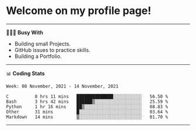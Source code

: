 # Welcome on my profile page!
<!-- print(("dralla"[::-1]+"s").capitalize()) -->

---
👨🏻‍💻 **Busy With**
* Building small Projects.
* GitHub issues to practice skills.
* Building a Portfolio.

---
📊 **Coding Stats**
<!--START_SECTION:waka-->
```text
Week: 08 November, 2021 - 14 November, 2021

C          8 hrs 11 mins   ██████████████░░░░░░░░░░░   56.50 % 
Bash       3 hrs 42 mins   ██████▒░░░░░░░░░░░░░░░░░░   25.59 % 
Python     1 hr 16 mins    ██▒░░░░░░░░░░░░░░░░░░░░░░   08.83 % 
Other      31 mins         █░░░░░░░░░░░░░░░░░░░░░░░░   03.64 % 
Markdown   14 mins         ▒░░░░░░░░░░░░░░░░░░░░░░░░   01.70 % 
```
<!--END_SECTION:waka-->
---
